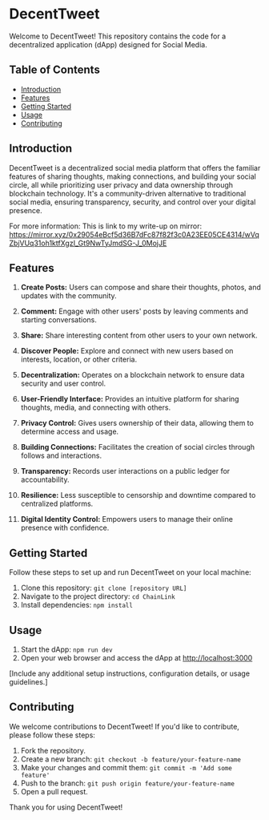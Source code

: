 # DecentTweet

Welcome to DecentTweet! This repository contains the code for a decentralized application (dApp) designed for Social Media.
## Table of Contents

- [Introduction](#introduction)
- [Features](#features)
- [Getting Started](#getting-started)
- [Usage](#usage)
- [Contributing](#contributing)

## Introduction

DecentTweet is a decentralized social media platform that offers the familiar features of sharing thoughts, making connections, and building your social circle, all while prioritizing user privacy and data ownership through blockchain technology. It's a community-driven alternative to traditional social media, ensuring transparency, security, and control over your digital presence.

For more information:
This is link to my write-up on mirror: https://mirror.xyz/0x29054eBcf5d36B7dFc87f82f3c0A23EE05CE4314/wVqZbjVUq31oh1ktfXgzI_Gt9NwTyJmdSG-J_0MojJE

## Features

1. **Create Posts:** Users can compose and share their thoughts, photos, and updates with the community.

2. **Comment:** Engage with other users' posts by leaving comments and starting conversations.

3. **Share:** Share interesting content from other users to your own network.

4. **Discover People:** Explore and connect with new users based on interests, location, or other criteria.

6. **Decentralization:** Operates on a blockchain network to ensure data security and user control.

7. **User-Friendly Interface:** Provides an intuitive platform for sharing thoughts, media, and connecting with others.

8. **Privacy Control:** Gives users ownership of their data, allowing them to determine access and usage.

9. **Building Connections:** Facilitates the creation of social circles through follows and interactions.

10. **Transparency:** Records user interactions on a public ledger for accountability.

12. **Resilience:** Less susceptible to censorship and downtime compared to centralized platforms.

13. **Digital Identity Control:** Empowers users to manage their online presence with confidence.

## Getting Started

Follow these steps to set up and run DecentTweet on your local machine:

1. Clone this repository: `git clone [repository URL]`
2. Navigate to the project directory: `cd ChainLink`
3. Install dependencies: `npm install`

## Usage

1. Start the dApp: `npm run dev`
2. Open your web browser and access the dApp at [http://localhost:3000](http://localhost:3000)

[Include any additional setup instructions, configuration details, or usage guidelines.]

## Contributing

We welcome contributions to DecentTweet! If you'd like to contribute, please follow these steps:

1. Fork the repository.
2. Create a new branch: `git checkout -b feature/your-feature-name`
3. Make your changes and commit them: `git commit -m 'Add some feature'`
4. Push to the branch: `git push origin feature/your-feature-name`
5. Open a pull request.

Thank you for using DecentTweet!
